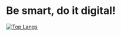 # Be smart, do it digital!

[![Top Langs](https://github-readme-stats.vercel.app/api/top-langs/?username=Nikolay-St-D&langs_count=6&count_private=true&theme=transparent)](https://github.com/anuraghazra/github-readme-stats)
